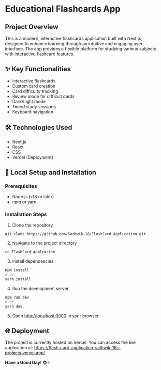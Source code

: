 # Educational Flashcards App

## Project Overview

This is a modern, interactive flashcards application built with Next.js, designed to enhance learning through an intuitive and engaging user interface. The app provides a flexible platform for studying various subjects with interactive flashcard features.

## ✨ Key Functionalities
* Interactive flashcards
* Custom card creation
* Card difficulty tracking
* Review mode for difficult cards
* Dark/Light mode
* Timed study sessions
* Keyboard navigation

## 🛠️ Technologies Used
- Next.js
- React
- CSS
- Vercel (Deployment)

## 🚀 Local Setup and Installation

### Prerequisites
- Node.js (v18 or later)
- npm or yarn

### Installation Steps
1. Clone the repository
```bash
git clone https://github.com/Sathwik-18/FlashCard_Application.git
```

2. Navigate to the project directory
```bash
cd FlashCard_Applcation
```

3. Install dependencies
```bash
npm install
# or
yarn install
```

4. Run the development server
```bash
npm run dev
# or
yarn dev
```

5. Open [http://localhost:3000](http://localhost:3000) in your browser

## 🌐 Deployment
The project is currently hosted on Vercel. You can access the live application at: https://flash-card-application-sathwik-18s-projects.vercel.app/

**Have a Good Day!** 📚✨
